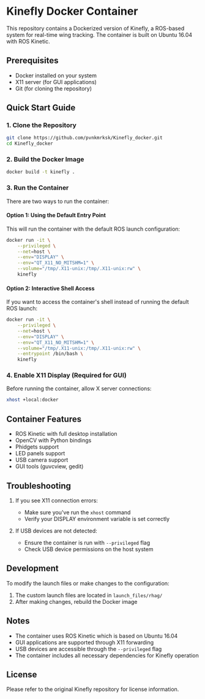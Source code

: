 # Kinefly Docker Container

This repository contains a Dockerized version of Kinefly, a ROS-based system for real-time wing tracking. The container is built on Ubuntu 16.04 with ROS Kinetic.

## Prerequisites

- Docker installed on your system
- X11 server (for GUI applications)
- Git (for cloning the repository)

## Quick Start Guide

### 1. Clone the Repository

```bash
git clone https://github.com/pvnkmrksk/Kinefly_docker.git
cd Kinefly_docker
```

### 2. Build the Docker Image

```bash
docker build -t kinefly .
```

### 3. Run the Container

There are two ways to run the container:

#### Option 1: Using the Default Entry Point

This will run the container with the default ROS launch configuration:

```bash
docker run -it \
    --privileged \
    --net=host \
    --env="DISPLAY" \
    --env="QT_X11_NO_MITSHM=1" \
    --volume="/tmp/.X11-unix:/tmp/.X11-unix:rw" \
    kinefly
```

#### Option 2: Interactive Shell Access

If you want to access the container's shell instead of running the default ROS launch:

```bash
docker run -it \
    --privileged \
    --net=host \
    --env="DISPLAY" \
    --env="QT_X11_NO_MITSHM=1" \
    --volume="/tmp/.X11-unix:/tmp/.X11-unix:rw" \
    --entrypoint /bin/bash \
    kinefly
```

### 4. Enable X11 Display (Required for GUI)

Before running the container, allow X server connections:

```bash
xhost +local:docker
```

## Container Features

- ROS Kinetic with full desktop installation
- OpenCV with Python bindings
- Phidgets support
- LED panels support
- USB camera support
- GUI tools (guvcview, gedit)

## Troubleshooting

1. If you see X11 connection errors:
   - Make sure you've run the `xhost` command
   - Verify your DISPLAY environment variable is set correctly

2. If USB devices are not detected:
   - Ensure the container is run with `--privileged` flag
   - Check USB device permissions on the host system

## Development

To modify the launch files or make changes to the configuration:

1. The custom launch files are located in `launch_files/rhag/`
2. After making changes, rebuild the Docker image

## Notes

- The container uses ROS Kinetic which is based on Ubuntu 16.04
- GUI applications are supported through X11 forwarding
- USB devices are accessible through the `--privileged` flag
- The container includes all necessary dependencies for Kinefly operation

## License

Please refer to the original Kinefly repository for license information. 